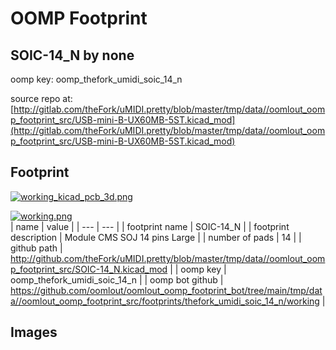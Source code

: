 # OOMP Footprint  
## SOIC-14_N  by none  
  
oomp key: oomp_thefork_umidi_soic_14_n  
  
source repo at: [http://gitlab.com/theFork/uMIDI.pretty/blob/master/tmp/data//oomlout_oomp_footprint_src/USB-mini-B-UX60MB-5ST.kicad_mod](http://gitlab.com/theFork/uMIDI.pretty/blob/master/tmp/data//oomlout_oomp_footprint_src/USB-mini-B-UX60MB-5ST.kicad_mod)  
## Footprint  
  
[![working_kicad_pcb_3d.png](working_kicad_pcb_3d_600.png)](working_kicad_pcb_3d.png)  
  
[![working.png](working_600.png)](working.png)  
| name | value | 
| --- | --- | 
| footprint name | SOIC-14_N | 
| footprint description | Module CMS SOJ 14 pins Large | 
| number of pads | 14 | 
| github path | http://github.com/theFork/uMIDI.pretty/blob/master/tmp/data//oomlout_oomp_footprint_src/SOIC-14_N.kicad_mod | 
| oomp key | oomp_thefork_umidi_soic_14_n | 
| oomp bot github | https://github.com/oomlout/oomlout_oomp_footprint_bot/tree/main/tmp/data//oomlout_oomp_footprint_src/footprints/thefork_umidi_soic_14_n/working | 
## Images  
